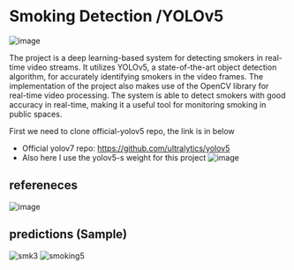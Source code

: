 
# Smoking Detection /YOLOv5
 

![image](https://user-images.githubusercontent.com/104578088/206428328-0bf8599b-9ad9-4f56-8029-302aa66406b1.png)


The project is a deep learning-based system for detecting smokers in real-time video streams. It utilizes YOLOv5, a state-of-the-art object detection algorithm, for accurately identifying smokers in the video frames. The implementation of the project also makes use of the OpenCV library for real-time video processing. The system is able to detect smokers with good accuracy in real-time, making it a useful tool for monitoring smoking in public spaces.


First we need to clone official-yolov5 repo, the link is in below
- Official yolov7 repo:  https://github.com/ultralytics/yolov5
- Also here I use the yolov5-s weight for this project
![image](https://user-images.githubusercontent.com/104578088/215264022-2f989633-9375-468a-9c28-7e900c331682.png)




## refereneces

![image](https://user-images.githubusercontent.com/104578088/215264072-611235e5-9d4a-4bec-b296-7aab39710f88.png)

 
## predictions (Sample)
![smk3](https://user-images.githubusercontent.com/104578088/215264122-f3b9791e-c12c-4486-bf4d-5fcf30f6ae44.jpeg)
![smoking5](https://user-images.githubusercontent.com/104578088/215264143-95f966ce-6b58-4349-9a8b-07221c380be7.jpg)






